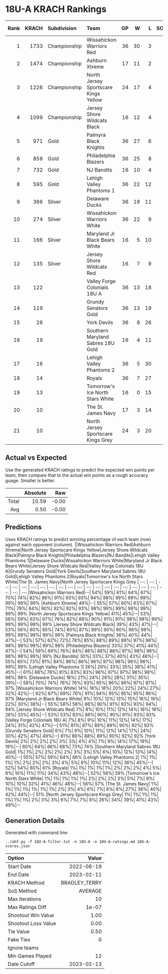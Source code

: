 # 18U-A KRACH Rankings
Rank|KRACH|Subdivision|Team|GP|W|L|SOW|SOL|T|SoS|Exp Wins|Win Diff
---:|---:|:---|:---|---:|---:|---:|---:|---:|---:|---:|---:|---:
1|1733|Championship|Wissahickon Warriors Red|36|30|3|2|1|0|394|30.3|-1.7
2|1474|Championship|Ashburn Xtreme|17|11|2|4|0|0|293|14.6|-0.4
3|1226|Championship|North Jersey Sportscare Kings Yellow|24|17|4|1|2|0|597|17.3|-0.7
4|1099|Championship|Jersey Shore Wildcats Black|16|12|4|0|0|0|589|11.5|-0.5
5|971|Gold|Palmyra Black Knights|36|27|6|1|2|0|469|27.3|-0.7
6|858|Gold|Philadelphia Blazers|36|25|8|1|2|0|521|25.5|-0.5
7|732|Gold|NJ Bandits|16|10|4|1|1|0|576|10.7|-0.3
8|595|Gold|Lehigh Valley Phantoms 1|36|22|12|2|0|0|532|23.6|-0.4
9|386|Silver|Delaware Ducks|36|18|11|4|3|0|513|22.1|0.1
10|274|Silver|Wissahickon Warriors White|36|22|9|1|4|0|353|23.8|0.8
11|166|Silver|Maryland Jr Black Bears White|16|5|10|0|1|0|760|5.0|-0.0
12|135|Silver|Jersey Shore Wildcats Red|16|7|9|0|0|0|624|7.2|0.2
13|122||Valley Forge Colonials 18U A|36|13|18|2|3|0|523|15.6|0.6
14|119||Grundy Senators Gold|36|13|19|2|2|0|531|15.5|0.5
15|28||York Devils|36|8|26|2|0|0|414|10.9|0.9
16|19||Southern Maryland Sabres 18U Gold|16|4|11|0|1|0|268|4.4|0.4
17|16||Lehigh Valley Phantoms 2|36|5|30|1|0|0|480|6.5|0.5
18|14||Royals|36|7|27|0|2|0|381|7.6|0.6
19|13||Tomorrow's Ice North Stars White|16|0|15|1|0|0|711|1.0|0.0
20|10||The St. James Navy|17|3|14|0|0|0|296|3.3|0.3
21|10||North Jersey Sportscare Kings Grey|24|3|20|0|1|0|369|3.2|0.2

## Actual vs Expected
Use the generated KRACH ratings to predict the expected win points per team, then compare that to the actual win points as a rough accuracy guage. Smaller is better.

||Absolute|Raw
|---:|---:|---:
|Total|10.59|-0.00
|Avg|0.50|-0.00

## Predictions
Uses KRACH ratings to predict winning percentage of each team (row) against each opponent (column).
||Wissahickon Warriors Red|Ashburn Xtreme|North Jersey Sportscare Kings Yellow|Jersey Shore Wildcats Black|Palmyra Black Knights|Philadelphia Blazers|NJ Bandits|Lehigh Valley Phantoms 1|Delaware Ducks|Wissahickon Warriors White|Maryland Jr Black Bears White|Jersey Shore Wildcats Red|Valley Forge Colonials 18U A|Grundy Senators Gold|York Devils|Southern Maryland Sabres 18U Gold|Lehigh Valley Phantoms 2|Royals|Tomorrow's Ice North Stars White|The St. James Navy|North Jersey Sportscare Kings Grey
| --: | --: | --: | --: | --: | --: | --: | --: | --: | --: | --: | --: | --: | --: | --: | --: | --: | --: | --: | --: | --: | --: 
|Wissahickon Warriors Red|--| 54%| 59%| 61%| 64%| 67%| 70%| 74%| 82%| 86%| 91%| 93%| 93%| 94%| 98%| 99%| 99%| 99%| 99%| 99%| 99%
|Ashburn Xtreme| 46%|--| 55%| 57%| 60%| 63%| 67%| 71%| 79%| 84%| 90%| 92%| 92%| 93%| 98%| 99%| 99%| 99%| 99%| 99%| 99%
|North Jersey Sportscare Kings Yellow| 41%| 45%|--| 53%| 56%| 59%| 63%| 67%| 76%| 82%| 88%| 90%| 91%| 91%| 98%| 98%| 99%| 99%| 99%| 99%| 99%
|Jersey Shore Wildcats Black| 39%| 43%| 47%|--| 53%| 56%| 60%| 65%| 74%| 80%| 87%| 89%| 90%| 90%| 98%| 98%| 99%| 99%| 99%| 99%| 99%
|Palmyra Black Knights| 36%| 40%| 44%| 47%|--| 53%| 57%| 62%| 72%| 78%| 85%| 88%| 89%| 89%| 97%| 98%| 98%| 99%| 99%| 99%| 99%
|Philadelphia Blazers| 33%| 37%| 41%| 44%| 47%|--| 54%| 59%| 69%| 76%| 84%| 86%| 88%| 88%| 97%| 98%| 98%| 98%| 98%| 99%| 99%
|NJ Bandits| 30%| 33%| 37%| 40%| 43%| 46%|--| 55%| 65%| 73%| 81%| 84%| 86%| 86%| 96%| 97%| 98%| 98%| 98%| 99%| 99%
|Lehigh Valley Phantoms 1| 26%| 29%| 33%| 35%| 38%| 41%| 45%|--| 61%| 68%| 78%| 81%| 83%| 83%| 96%| 97%| 97%| 98%| 98%| 98%| 98%
|Delaware Ducks| 18%| 21%| 24%| 26%| 28%| 31%| 35%| 39%|--| 58%| 70%| 74%| 76%| 76%| 93%| 95%| 96%| 96%| 97%| 97%| 97%
|Wissahickon Warriors White| 14%| 16%| 18%| 20%| 22%| 24%| 27%| 32%| 42%|--| 62%| 67%| 69%| 70%| 91%| 94%| 95%| 95%| 95%| 96%| 97%
|Maryland Jr Black Bears White|  9%| 10%| 12%| 13%| 15%| 16%| 19%| 22%| 30%| 38%|--| 55%| 58%| 58%| 86%| 90%| 91%| 92%| 93%| 94%| 94%
|Jersey Shore Wildcats Red|  7%|  8%| 10%| 11%| 12%| 14%| 16%| 19%| 26%| 33%| 45%|--| 53%| 53%| 83%| 88%| 90%| 90%| 91%| 93%| 93%
|Valley Forge Colonials 18U A|  7%|  8%|  9%| 10%| 11%| 12%| 14%| 17%| 24%| 31%| 42%| 47%|--| 51%| 81%| 87%| 89%| 89%| 90%| 92%| 93%
|Grundy Senators Gold|  6%|  7%|  9%| 10%| 11%| 12%| 14%| 17%| 24%| 30%| 42%| 47%| 49%|--| 81%| 86%| 88%| 89%| 90%| 92%| 92%
|York Devils|  2%|  2%|  2%|  2%|  3%|  3%|  4%|  4%|  7%|  9%| 14%| 17%| 19%| 19%|--| 60%| 64%| 66%| 68%| 73%| 74%
|Southern Maryland Sabres 18U Gold|  1%|  1%|  2%|  2%|  2%|  2%|  3%|  3%|  5%|  6%| 10%| 12%| 13%| 14%| 40%|--| 55%| 57%| 59%| 64%| 66%
|Lehigh Valley Phantoms 2|  1%|  1%|  1%|  1%|  2%|  2%|  2%|  3%|  4%|  5%|  9%| 10%| 11%| 12%| 36%| 45%|--| 52%| 54%| 60%| 61%
|Royals|  1%|  1%|  1%|  1%|  1%|  2%|  2%|  2%|  4%|  5%|  8%| 10%| 11%| 11%| 34%| 43%| 48%|--| 52%| 58%| 59%
|Tomorrow's Ice North Stars White|  1%|  1%|  1%|  1%|  1%|  2%|  2%|  2%|  3%|  5%|  7%|  9%| 10%| 10%| 32%| 41%| 46%| 48%|--| 56%| 57%
|The St. James Navy|  1%|  1%|  1%|  1%|  1%|  1%|  1%|  2%|  3%|  4%|  6%|  7%|  8%|  8%| 27%| 36%| 40%| 42%| 44%|--| 51%
|North Jersey Sportscare Kings Grey|  1%|  1%|  1%|  1%|  1%|  1%|  1%|  2%|  3%|  3%|  6%|  7%|  7%|  8%| 26%| 34%| 39%| 41%| 43%| 49%|--

## Generation Details

Generated with command line:
```
../ahf.py -f 18U-A-filter.txt -n 18U-A -o 18U-A-ratings.md 18U-A-scores.json
```

| Option | Value |
| :----- | ----: |
| Start Date | 2022-08-19 |
| End Date | 2023-02-11 |
| KRACH Method | BRADLEY_TERRY |
| SoS Method | AVERAGE |
| Max Iterations | 10 |
| Max Ratings Diff | 1e-07 |
| Shootout Win Value | 1.00 |
| Shootout Loss Value | 0.00 |
| Tie Value | 0.50 |
| Fake Ties | 0 |
| Ignore teams |  |
| Min Games Played | 12 |
| Date Cutoff | 2023-02-13 |

